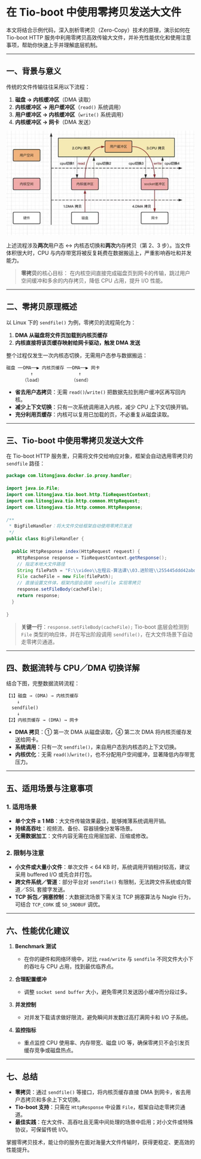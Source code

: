 # 在 Tio-boot 中使用零拷贝发送大文件

本文将结合示例代码，深入剖析零拷贝（Zero-Copy）技术的原理，演示如何在 Tio-boot HTTP 服务中利用零拷贝高效传输大文件，并补充性能优化和使用注意事项，帮助你快速上手并理解底层机制。

---

## 一、背景与意义

传统的文件传输往往采用以下流程：

1. **磁盘 → 内核缓冲区**（DMA 读取）
2. **内核缓冲区 → 用户缓冲区**（`read()` 系统调用）
3. **用户缓冲区 → 内核缓冲区**（`write()` 系统调用）
4. **内核缓冲区 → 网卡**（DMA 发送）

![传统数据拷贝流程示意](74a5eb290dd4f937ba5c70f4151f498.jpg)


上述流程涉及**两次**用户态 ↔ 内核态切换和**两次**内存拷贝（第 2、3 步）。当文件体积很大时，CPU 与内存带宽将被反复耗费在数据搬运上，严重影响吞吐和并发能力。

> **零拷贝**的核心目标：
> 在内核空间直接完成磁盘页到网卡的传输，跳过用户空间缓冲和多余的内存拷贝，降低 CPU 占用，提升 I/O 性能。

---

## 二、零拷贝原理概述

以 Linux 下的 `sendfile()` 为例，零拷贝的流程简化为：

1. **DMA 从磁盘将文件页加载到内核页缓存**
2. **内核直接将该页缓存映射给网卡驱动，触发 DMA 发送**

整个过程仅发生一次内核态切换，无需用户态参与数据搬运：

```
磁盘 ──DMA──▶ 内核页缓存 ──DMA──▶ 网卡
         ↑                 ↑
      （load）           （send）
```

* **省去用户态拷贝**：无需 `read()`/`write()` 把数据先拉到用户缓冲区再写回内核。
* **减少上下文切换**：只有一次系统调用进入内核，减少 CPU 上下文切换开销。
* **充分利用页缓存**：内核可以复用已加载的页，不必重复从磁盘读取。

---

## 三、Tio-boot 中使用零拷贝发送大文件

在 Tio-boot HTTP 服务里，只需将文件交给响应对象，框架会自动选用零拷贝的 `sendfile` 路径：

```java
package com.litongjava.docker.io.proxy.handler;

import java.io.File;
import com.litongjava.tio.boot.http.TioRequestContext;
import com.litongjava.tio.http.common.HttpRequest;
import com.litongjava.tio.http.common.HttpResponse;

/**
 * BigFileHandler：将大文件交给框架自动使用零拷贝发送
 */
public class BigFileHandler {

  public HttpResponse index(HttpRequest request) {
    HttpResponse response = TioRequestContext.getResponse();
    // 指定本地大文件路径
    String filePath = "F:\\video\\左程云-算法课\\03.进阶班\\255445ddd42abd3da5bfdc129ad52cf5.mp4";
    File cacheFile = new File(filePath);
    // 直接设置文件体，框架内部会调用 sendfile 实现零拷贝
    response.setFileBody(cacheFile);
    return response;
  }

}
```

> **关键一行**：`response.setFileBody(cacheFile);`
> Tio-boot 底层会检测到 `File` 类型的响应体，并在写出阶段调用 `sendfile()`，在大文件场景下自动走零拷贝通道。

---

## 四、数据流转与 CPU／DMA 切换详解

结合下图，完整数据流转流程：

```
【1】磁盘 → (DMA) → 内核页缓存
    ↓
  sendfile()
    ↓
【2】内核页缓存 → (DMA) → 网卡
```

* **DMA 拷贝**：① 第一次 DMA 从磁盘读取，④ 第二次 DMA 将内核页缓存发送给网卡。
* **系统调用**：只有一次 `sendfile()`，来自用户态到内核态的上下文切换。
* **内核优化**：无需 `read()`/`write()`，也不分配用户空间缓冲，显著降低内存带宽压力。

---

## 五、适用场景与注意事项

### 1. 适用场景

* **单个文件 ≥ 1 MB**：大文件传输效果最佳，能够摊薄系统调用开销。
* **持续高吞吐**：视频流、备份、容器镜像分发等场景。
* **无需数据加工**：文件内容无需在应用层加密、压缩或修改。

### 2. 限制与注意

* **小文件或大量小文件**：单次文件 < 64 KB 时，系统调用开销相对较高，建议采用 buffered I/O 或先合并打包。
* **跨文件系统／管道**：部分平台对 `sendfile()` 有限制，无法跨文件系统或向管道／SSL 套接字发送。
* **TCP 拆包／拥塞控制**：大数据流场景下需关注 TCP 拥塞算法与 Nagle 行为，可结合 `TCP_CORK` 或 `SO_SNDBUF` 调优。

---

## 六、性能优化建议

1. **Benchmark 测试**

   * 在你的硬件和网络环境中，对比 `read/write` 与 `sendfile` 不同文件大小下的吞吐与 CPU 占用，找到最优临界点。

2. **合理配置缓冲**

   * 调整 `socket send buffer` 大小，避免零拷贝发送因小缓冲而分段过多。

3. **并发控制**

   * 对并发下载请求做好限流，避免瞬间并发数过高打满网卡和 I/O 子系统。

4. **监控指标**

   * 重点监控 CPU 使用率、内存带宽、磁盘 I/O 等，确保零拷贝不会引发页缓存竞争或磁盘热点。

---

## 七、总结

* **零拷贝**：通过 `sendfile()` 等接口，将内核页缓存直接 DMA 到网卡，省去用户态拷贝和多余上下文切换。
* **Tio-boot 支持**：只需在 `HttpResponse` 中设置 `File`，框架自动走零拷贝通道。
* **最佳实践**：在大文件、高吞吐且无需中间处理的场景中启用；对小文件或特殊协议，可保留传统 I/O。

掌握零拷贝技术，能让你的服务在面对海量大文件传输时，获得更稳定、更高效的性能提升。

